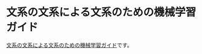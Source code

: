 # 文系の文系による文系のための機械学習ガイド

[文系の文系による文系のための機械学習ガイド](https://tail-island.github.io/machine-learning-primer/)です。
